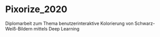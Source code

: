 # Pixorize_2020
Diplomarbeit zum Thema benutzerinteraktive Kolorierung von Schwarz-Weiß-Bildern mittels Deep Learning

